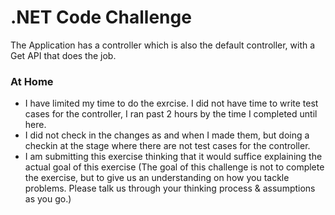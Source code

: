 # .NET Code Challenge

The Application has a controller which is also the default controller, with a Get API that does the job.


### At Home
* I have limited my time to do the exrcise. I did not have time to write test cases for the controller, I ran past 2 hours by the time I completed until here.
* I did not check in the changes as and when I made them, but doing a checkin at the stage where there are not test cases for the controller.
* I am submitting this exercise thinking that it would suffice explaining the actual goal of this exercise (The goal of this challenge is not to complete the exercise, but to give us an understanding on how you tackle problems. Please talk us through your thinking process & assumptions as you go.)
